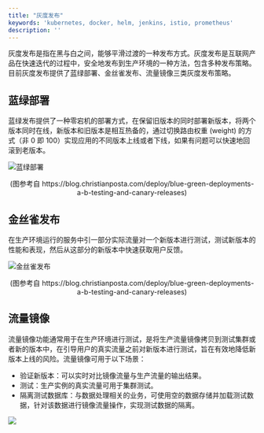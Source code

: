 ```yaml
---
title: "灰度发布"
keywords: 'kubernetes, docker, helm, jenkins, istio, prometheus'
description: ''
---
```


灰度发布是指在黑与白之间，能够平滑过渡的一种发布方式。灰度发布是互联网产品在快速迭代的过程中，安全地发布到生产环境的一种方法，包含多种发布策略。目前灰度发布提供了蓝绿部署、金丝雀发布、流量镜像三类灰度发布策略。

## 蓝绿部署

蓝绿发布提供了一种零宕机的部署方式，在保留旧版本的同时部署新版本，将两个版本同时在线，新版本和旧版本是相互热备的，通过切换路由权重 (weight) 的方式（非 0 即 100）实现应用的不同版本上线或者下线，如果有问题可以快速地回滚到老版本。

![蓝绿部署](https://pek3b.qingstor.com/kubesphere-docs/png/20190408172523.png)

<center>(图参考自 https://blog.christianposta.com/deploy/blue-green-deployments-a-b-testing-and-canary-releases)</center>

## 金丝雀发布

在生产环境运行的服务中引一部分实际流量对一个新版本进行测试，测试新版本的性能和表现，然后从这部分的新版本中快速获取用户反馈。

![金丝雀发布](https://pek3b.qingstor.com/kubesphere-docs/png/20190408172716.png)

<center>(图参考自 https://blog.christianposta.com/deploy/blue-green-deployments-a-b-testing-and-canary-releases)</center>

## 流量镜像

流量镜像功能通常用于在生产环境进行测试，是将生产流量镜像拷贝到测试集群或者新的版本中，在引导用户的真实流量之前对新版本进行测试，旨在有效地降低新版本上线的风险。流量镜像可用于以下场景：

- 验证新版本：可以实时对比镜像流量与生产流量的输出结果。
- 测试：生产实例的真实流量可用于集群测试。
- 隔离测试数据库：与数据处理相关的业务，可使用空的数据存储并加载测试数据，针对该数据进行镜像流量操作，实现测试数据的隔离。

![](https://pek3b.qingstor.com/kubesphere-docs/png/20190409101655.png)



